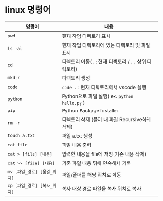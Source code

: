 # linux 명령어



| 명령어                       | 내용                                                    |
| ---------------------------- | ------------------------------------------------------- |
| `pwd`                        | 현재 작업 디렉토리 표시                                 |
| `ls -al`                     | 현재 작업 디렉토리에 있는 디렉토리 및 파일 표시         |
| `cd`                         | 디렉토리 이동(`.` : 현재 디렉토리 / `..` 상위 디렉토리) |
| `mkdir`                      | 디렉토리 생성                                           |
| `code`                       | `code .` : 현재 디렉토리에서 vscode 실행                |
| `python`                     | Python으로 파일 실행( ex. `python hello.py` )           |
| `pip`                        | Python Package Installer                                |
| `rm -r`                      | 디렉토리 삭제 (폴더 내 파일 Recursive하게 삭제)         |
| `touch a.txt`                | 파일 a.txt 생성                                         |
| `cat file`                   | 파일 내용 출력                                          |
| `cat > [file] [내용]`        | 입력한 내용을 file에 저장(기존 내용 삭제)               |
| `cat >> [file] [내용]`       | 기존 파일 내용 뒤에 연속해서 기록                       |
| `mv [파일_경로] [옮길_위치]` | 파일/폴더를 해당 위치로 이동                            |
| `cp [파일_경로] [복사_위치]` | 복사 대상 경로 파일을 복사 위치로 복사                  |
